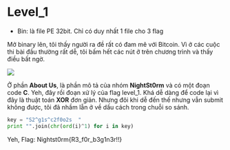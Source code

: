 # Level_1

- Bin: là file PE 32bit. Chỉ có duy nhất 1 file cho 3 flag

Mở binary lên, tôi thấy người ra đề rất có đam mê với Bitcoin. Vì ở các cuộc thi bài đầu thường rất dễ, tôi bấm hết các nút ở trên chương trình và thấy điều bất ngờ.

<img src="https://i.imgur.com/IXePPvJ.png">

Ở phần **About Us**, là phần mô tả của nhóm **NightSt0rm** và có một đoạn code **C**. 
Yeh, đây rồi đoạn xử lý của flag level_1. Khá dễ dàng để code lại vì đây là thuật toán **XOR** đơn giản.
Nhưng đôi khi dễ đến thế nhưng vẫn submit không được, tôi đã nhầm lẫn ở về dấu cách trong chuỗi so sánh.


```python
key = "S2^g1s^c2f0o2s  "
print "".join(chr(ord(i)^1) for i in key)
```

Yeh, Flag: Nightst0rm{R3_f0r_b3g1n3r!!}
